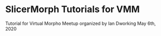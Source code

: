 # SlicerMorph Tutorials for VMM
Tutorial for Virtual Morpho Meetup organized by Ian Dworking
May 6th, 2020

